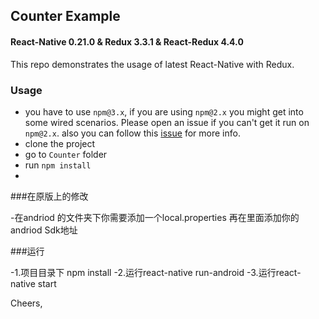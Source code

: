 ## Counter Example

#### React-Native 0.21.0 & Redux 3.3.1 & React-Redux 4.4.0

This repo demonstrates the usage of latest React-Native with Redux.

### Usage

- you have to use `npm@3.x`, if you are using `npm@2.x` you might get into some wired scenarios. Please open an issue if you can't get it run on `npm@2.x`. also you can follow this [issue](https://github.com/rackt/react-redux/issues/236) for more info.
- clone the project
- go to `Counter` folder
- run `npm install`
- 
###在原版上的修改

-在andriod 的文件夹下你需要添加一个local.properties 再在里面添加你的andriod Sdk地址

###运行

-1.项目目录下 npm install
-2.运行react-native run-android
-3.运行react-native start

Cheers,
